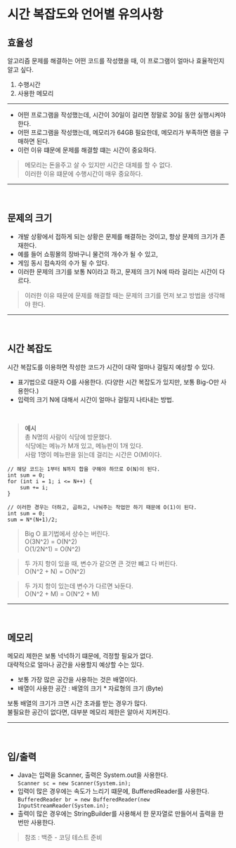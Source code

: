 # 시간 복잡도와 언어별 유의사항

## 효율성
알고리즘 문제를 해결하는 어떤 코드를 작성했을 때, 이 프로그램이 얼마나 효율적인지 알고 싶다.
1. 수행시간
2. 사용한 메모리
___
- 어떤 프로그램을 작성했는데, 시간이 30일이 걸리면 정말로 30일 동안 실행시켜야 한다.
- 어떤 프로그램을 작성했는데, 메모리가 64GB 필요한데, 메모리가 부족하면 램을 구매하면 된다.
- 이런 이유 떄문에 문제를 해결할 떄는 시간이 중요하다.
> 메모리는 돈을주고 살 수 있지만 시간은 대체를 할 수 없다.</br>
이러한 이유 떄문에 수행시간이 매우 중요하다.
___
</br>

## 문제의 크기
- 개발 상황에서 접하게 되는 상황은 문제를 해결하는 것이고, 항상 문제의 크기가 존재한다.
- 예를 들어 쇼핑몰의 장바구니 물건의 개수가 될 수 있고,
- 게임 동시 접속자의 수가 될 수 있다.
- 이러한 문제의 크기를 보통 N이라고 하고, 문제의 크기 N에 따라 걸리는 시간이 다르다.
> 이러한 이유 때문에 문제를 해결할 때는 문제의 크기를 먼저 보고 방법을 생각해야 한다.
___
</br>

## 시간 복잡도
시간 복잡도를 이용하면 작성한 코드가 시간이 대략 얼마나 걸릴지 예상할 수 있다.
- 표기법으로 대문자 O를 사용한다. (다양한 시간 복잡도가 있지만, 보통 Big-O만 사용한다.)
- 입력의 크기 N에 대해서 시간이 얼마나 걸릴지 나타내는 방법.
</br>

> **예시**</br>
총 N명의 사람이 식당에 방문했다. </br>
식당에는 메뉴가 M개 있고, 메뉴판이 1개 있다. </br>
사람 1명이 메뉴판을 읽는데 걸리는 시간은 O(M)이다.


```
// 해당 코드는 1부터 N까지 합을 구해야 하므로 O(N)이 된다.
int sum = 0;
for (int i = 1; i <= N++) {
    sum += i;
}
```
```
// 이러한 경우는 더하고, 곱하고, 나눠주는 작업만 하기 때문에 O(1)이 된다.
int sum = 0;
sum = N*(N+1)/2;
```
> Big O 표기법에서 상수는 버린다. </br>
O(3N^2) = O(N^2) </br>
O(1/2N^1) = O(N^2)

> 두 가지 항이 있을 때, 변수가 같으면 큰 것만 뺴고 다 버린다.</br>
O(N^2 + N) = O(N^2)

> 두 가지 항이 있는데 변수가 다르면 놔둔다.</br>
O(N^2 + M) = O(N^2 + M)
___
</br>

## 메모리
메모리 제한은 보통 넉넉하기 떄문에, 걱정할 필요가 없다. </br>
대략적으로 얼마나 공간을 사용할지 예상할 수는 있다.
- 보통 가장 많은 공간을 사용하는 것은 배열이다.
- 배열이 사용한 공간 : 배열의 크기 * 자료형의 크기 (Byte)

보통 배열의 크기가 크면 시간 초과를 받는 경우가 많다. </br>
불필요한 공간이 없다면, 대부분 메모리 제한은 알아서 지켜진다.
___
</br>

## 입/출력
- Java는 입력을 Scanner, 출력은 System.out을 사용한다. </br>
``` Scanner sc = new Scanner(System.in); ```
- 입력이 많은 경우에는 속도가 느리기 떄문에, BufferedReader를 사용한다. </br>
``` BufferedReader br = new BufferedReader(new InputStreamReader(System.in); ```
- 출력이 많은 경우에는 StringBuilder를 사용해서 한 문자열로 만들어서 출력을 한 번만 사용한다.

> 참조 : 백준 - 코딩 테스트 준비